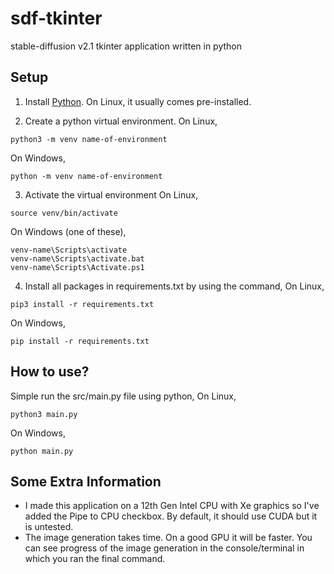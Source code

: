 # sdf-tkinter
stable-diffusion v2.1 tkinter application written in python

## Setup
1. Install [Python](https://www.python.org/downloads/). On Linux, it usually comes pre-installed.

2. Create a python virtual environment.
On Linux,
```console
python3 -m venv name-of-environment
```
On Windows,
```console
python -m venv name-of-environment
```

3. Activate the virtual environment
On Linux,
```console
source venv/bin/activate
```
On Windows (one of these),
```console
venv-name\Scripts\activate
venv-name\Scripts\activate.bat
venv-name\Scripts\Activate.ps1
```

4. Install all packages in requirements.txt by using the command,
On Linux,
```console
pip3 install -r requirements.txt
```
On Windows,
```console
pip install -r requirements.txt
```

## How to use?
Simple run the src/main.py file using python,
On Linux,
```console
python3 main.py
```
On Windows,
```console
python main.py
```

## Some Extra Information
- I made this application on a 12th Gen Intel CPU with Xe graphics so I've added the Pipe to CPU checkbox. By default, it should use CUDA but it is untested.
- The image generation takes time. On a good GPU it will be faster. You can see progress of the image generation in the console/terminal in which you ran the final command.
